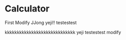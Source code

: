 # Calculator
First Modify JJong
yeji!!
testestest

kkkkkkkkkkkkkkkkkkkkkkkkkkkkk yeji
testestest    modify
